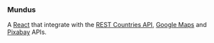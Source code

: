 ### Mundus

A [React](https://reactjs.org) that integrate with the [REST Countries API](https://restcountries.eu), [Google Maps](https://cloud.google.com/maps-platform/) and [Pixabay](https://pixabay.com/api/docs/) APIs.

